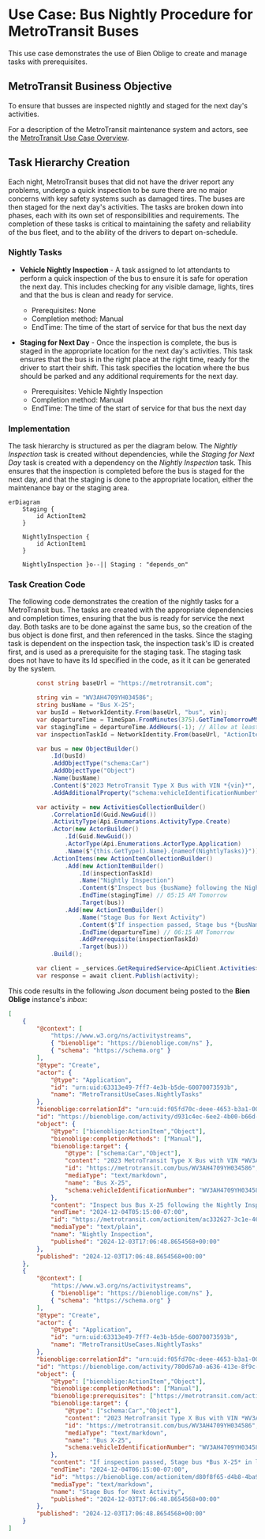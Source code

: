 # Use Case: Bus Nightly Procedure for MetroTransit Buses

This use case demonstrates the use of Bien Oblige to create and manage tasks with prerequisites.

## MetroTransit Business Objective

To ensure that busses are inspected nightly and staged for the next day's activities.

For a description of the MetroTransit maintenance system and actors, see the [MetroTransit Use Case Overview](./README.md).

## Task Hierarchy Creation

Each night, MetroTransit buses that did not have the driver report any problems, undergo a quick inspection to be sure there are no major concerns with key safety systems such as damaged tires. The buses are then staged for the next day's activities. The tasks are broken down into phases, each with its own set of responsibilities and requirements. The completion of these tasks is critical to maintaining the safety and reliability of the bus fleet, and to the ability of the drivers to depart on-schedule.

### Nightly Tasks

* **Vehicle Nightly Inspection** - A task assigned to lot attendants to perform a quick inspection of the bus to ensure it is safe for operation the next day. This includes checking for any visible damage, lights, tires and that the bus is clean and ready for service.
  * Prerequisites: None
  * Completion method: Manual
  * EndTime: The time of the start of service for that bus the next day

* **Staging for Next Day** - Once the inspection is complete, the bus is staged in the appropriate location for the next day's activities. This task ensures that the bus is in the right place at the right time, ready for the driver to start their shift. This task specifies the location where the bus should be parked and any additional requirements for the next day.
  * Prerequisites: Vehicle Nightly Inspection
  * Completion method: Manual
  * EndTime: The time of the start of service for that bus the next day

### Implementation

The task hierarchy is structured as per the diagram below. The *Nightly Inspection* task is created without dependencies, while the *Staging for Next Day* task is created with a dependency on the *Nightly Inspection* task. This ensures that the inspection is completed before the bus is staged for the next day, and that the staging is done to the appropriate location, either the maintenance bay or the staging area.

```mermaid
erDiagram
    Staging {
        id ActionItem2
    }

    NightlyInspection {
        id ActionItem1
    }

    NightlyInspection }o--|| Staging : "depends_on"
```

### Task Creation Code

The following code demonstrates the creation of the nightly tasks for a MetroTransit bus. The tasks are created with the appropriate dependencies and completion times, ensuring that the bus is ready for service the next day.  Both tasks are to be done against the same bus, so the creation of the bus object is done first, and then referenced in the tasks. Since the staging task is dependent on the inspection task, the inspection task's ID is created first, and is used as a prerequisite for the staging task. The staging task does not have to have its Id specified in the code, as it it can be generated by the system.

```csharp
        const string baseUrl = "https://metrotransit.com";

        string vin = "WV3AH4709YH034586";
        string busName = "Bus X-25";
        var busId = NetworkIdentity.From(baseUrl, "bus", vin);
        var departureTime = TimeSpan.FromMinutes(375).GetTimeTomorrowMST();
        var stagingTime = departureTime.AddHours(-1); // Allow at least an hour for staging
        var inspectionTaskId = NetworkIdentity.From(baseUrl, "ActionItem", Guid.NewGuid().ToString());

        var bus = new ObjectBuilder()
            .Id(busId)
            .AddObjectType("schema:Car")
            .AddObjectType("Object")
            .Name(busName)
            .Content($"2023 MetroTransit Type X Bus with VIN *{vin}*", "text/markdown")
            .AddAdditionalProperty("schema:vehicleIdentificationNumber", vin);

        var activity = new ActivitiesCollectionBuilder()
            .CorrelationId(Guid.NewGuid())
            .ActivityType(Api.Enumerations.ActivityType.Create)
            .Actor(new ActorBuilder()
                .Id(Guid.NewGuid())
                .ActorType(Api.Enumerations.ActorType.Application)
                .Name($"{this.GetType().Name}.{nameof(NightlyTasks)}"))
            .ActionItems(new ActionItemCollectionBuilder()
                .Add(new ActionItemBuilder()
                    .Id(inspectionTaskId)
                    .Name("Nightly Inspection")
                    .Content($"Inspect bus {busName} following the Nightly Inspection procedures BKM", MimeType.From("text/plain"))
                    .EndTime(stagingTime) // 05:15 AM Tomorrow
                    .Target(bus))
                .Add(new ActionItemBuilder()
                    .Name("Stage Bus for Next Activity")
                    .Content($"If inspection passed, Stage bus *{busName}* in lane C2 for departure at 06:15 MST. If it failed, stage in the maintenance bay and create a maintenance order.", MimeType.From("text/markdown"))
                    .EndTime(departureTime) // 06:15 AM Tomorrow
                    .AddPrerequisite(inspectionTaskId)
                    .Target(bus)))
            .Build();

        var client = _services.GetRequiredService<ApiClient.Activities>();
        var response = await client.Publish(activity);
```

This code results in the following *Json* document being posted to the **Bien Oblige** instance's *inbox*:

```json
[
    {
        "@context": [
            "https://www.w3.org/ns/activitystreams",
            { "bienoblige": "https://bienoblige.com/ns" },
            { "schema": "https://schema.org" }
        ],
        "@type": "Create",
        "actor": {
            "@type": "Application",
            "id": "urn:uid:63313e49-7ff7-4e3b-b5de-60070073593b",
            "name": "MetroTransitUseCases.NightlyTasks"
        },
        "bienoblige:correlationId": "urn:uid:f05fd70c-deee-4653-b3a1-00f4e0895bb6",
        "id": "https://bienoblige.com/activity/d931c4ec-6ee2-4b00-b66d-408b691f57f3",
        "object": {
            "@type": ["bienoblige:ActionItem","Object"],
            "bienoblige:completionMethods": ["Manual"],
            "bienoblige:target": {
                "@type": ["schema:Car","Object"],
                "content": "2023 MetroTransit Type X Bus with VIN *WV3AH4709YH034586*",
                "id": "https://metrotransit.com/bus/WV3AH4709YH034586",
                "mediaType": "text/markdown",
                "name": "Bus X-25",
                "schema:vehicleIdentificationNumber": "WV3AH4709YH034586"
            },
            "content": "Inspect bus Bus X-25 following the Nightly Inspection procedures BKM",
            "endTime": "2024-12-04T05:15:00-07:00",
            "id": "https://metrotransit.com/actionitem/ac332627-3c1e-46b1-a600-59a60e7d01e4",
            "mediaType": "text/plain",
            "name": "Nightly Inspection",
            "published": "2024-12-03T17:06:48.8654568+00:00"
        },
        "published": "2024-12-03T17:06:48.8654568+00:00"
    },
    {
        "@context": [
            "https://www.w3.org/ns/activitystreams",
            { "bienoblige": "https://bienoblige.com/ns" },
            { "schema": "https://schema.org" }
        ],
        "@type": "Create",
        "actor": {
            "@type": "Application",
            "id": "urn:uid:63313e49-7ff7-4e3b-b5de-60070073593b",
            "name": "MetroTransitUseCases.NightlyTasks"
        },
        "bienoblige:correlationId": "urn:uid:f05fd70c-deee-4653-b3a1-00f4e0895bb6",
        "id": "https://bienoblige.com/activity/780d67a0-a636-413e-8f9c-7f64607014fa",
        "object": {
            "@type": ["bienoblige:ActionItem","Object"],
            "bienoblige:completionMethods": ["Manual"],
            "bienoblige:prerequisites": ["https://metrotransit.com/actionitem/ac332627-3c1e-46b1-a600-59a60e7d01e4"],
            "bienoblige:target": {
                "@type": ["schema:Car","Object"],
                "content": "2023 MetroTransit Type X Bus with VIN *WV3AH4709YH034586*",
                "id": "https://metrotransit.com/bus/WV3AH4709YH034586",
                "mediaType": "text/markdown",
                "name": "Bus X-25",
                "schema:vehicleIdentificationNumber": "WV3AH4709YH034586"
            },
            "content": "If inspection passed, Stage bus *Bus X-25* in lane C2 for departure at 06:15 MST. If it failed, stage in the maintenance bay and create a maintenance order.",
            "endTime": "2024-12-04T06:15:00-07:00",
            "id": "https://bienoblige.com/actionitem/d80f8f65-d4b8-4ba9-9544-63ecd0a81c88",
            "mediaType": "text/markdown",
            "name": "Stage Bus for Next Activity",
            "published": "2024-12-03T17:06:48.8654568+00:00"
        },
        "published": "2024-12-03T17:06:48.8654568+00:00"
    }
]
```
